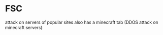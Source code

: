 # FSC
attack on servers of popular sites also has a minecraft tab (DDOS attack on minecraft servers)

